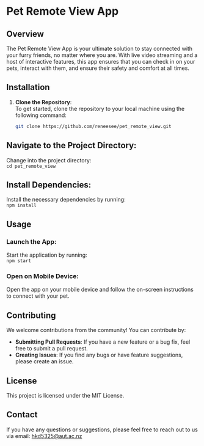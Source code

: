 # Pet Remote View App

## Overview
The Pet Remote View App is your ultimate solution to stay connected with your furry friends, no matter where you are. With live video streaming and a host of interactive features, this app ensures that you can check in on your pets, interact with them, and ensure their safety and comfort at all times.

## Installation

1. **Clone the Repository**:  
   To get started, clone the repository to your local machine using the following command:
   ```sh
   git clone https://github.com/reneesee/pet_remote_view.git
## Navigate to the Project Directory:
Change into the project directory:  
`cd pet_remote_view`  

## Install Dependencies:
Install the necessary dependencies by running:  
`npm install`  

## Usage

### Launch the App:
Start the application by running:  
`npm start`  

### Open on Mobile Device:
Open the app on your mobile device and follow the on-screen instructions to connect with your pet.  

## Contributing

We welcome contributions from the community! You can contribute by:  

- **Submitting Pull Requests**: If you have a new feature or a bug fix, feel free to submit a pull request.  
- **Creating Issues**: If you find any bugs or have feature suggestions, please create an issue.  

## License

This project is licensed under the MIT License.  

## Contact

If you have any questions or suggestions, please feel free to reach out to us via email: [hkd5325@aut.ac.nz](mailto:hkd5325@aut.ac.nz)  

